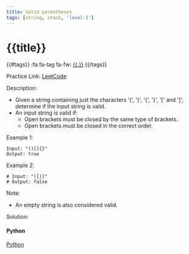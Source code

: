```yaml
---
title: Valid parentheses
tags: [string, stack, 'level-1']
---
```


# {{title}}

{{#tags}}
:fa fa-tag fa-fw: [{{.}}]({{tagspath}}/{{.}})
{{/tags}}

Practice Link: [LeetCode](https://leetcode.com/problems/valid-parentheses/)

Description:

- Given a string containing just the characters '(', ')', '{', '}', '[' and ']', determine if the input string is valid.
- An input string is valid if:
  - Open brackets must be closed by the same type of brackets.
  - Open brackets must be closed in the correct order.

Example 1:

```text
Input: "()[]{}"
Output: true
```

Example 2:

```text
# Input: "([)]"
# Output: false
```

Note:

- An empty string is also considered valid.

Solution:

<!-- tabs:start -->
#### **Python**

[Python](../pycode/string/valid-parentheses.py ':include :type=code')
<!-- tabs:end -->
